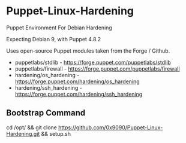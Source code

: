 # Puppet-Linux-Hardening
Puppet Environment For Debian Hardening

Expecting Debian 9, with Puppet 4.8.2

Uses open-source Puppet modules taken from the Forge / Github.

* puppetlabs/stdlib - https://forge.puppet.com/puppetlabs/stdlib
* puppetlabs/firewall - https://forge.puppet.com/puppetlabs/firewall
* hardening/os_hardening - https://forge.puppet.com/hardening/os_hardening
* hardening/ssh_hardening - https://forge.puppet.com/hardening/ssh_hardening

## Bootstrap Command
cd /opt/ && git clone https://github.com/0x9090/Puppet-Linux-Hardening.git && setup.sh
